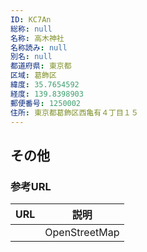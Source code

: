 ```yaml
---
ID: KC7An
総称: null
名称: 高木神社
名称読み: null
別名: null
都道府県: 東京都
区域: 葛飾区
緯度: 35.7654592
経度: 139.8398903
郵便番号: 1250002
住所: 東京都葛飾区西亀有４丁目１５
---
```


## その他

### 参考URL

| URL | 説明          |
| --- | ------------- |
|     | OpenStreetMap |
